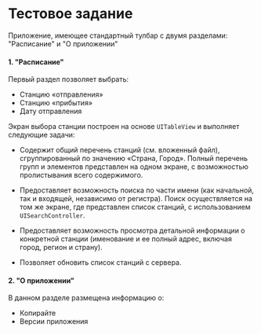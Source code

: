 Тестовое задание
==================

Приложение, имеющее стандартный тулбар с двумя разделами: "Расписание" и "О приложении"

#### 1. "Расписание"

Первый раздел позволяет выбрать:

 - Станцию «отправления»
 - Станцию «прибытия»
 - Дату отправления

Экран выбора станции построен на основе `UITableView` и выполняет следующие задачи:  

- Содержит общий перечень станций (см. вложенный файл), сгруппированный по значению «Страна, Город». Полный перечень групп и элементов представлен на одном экране, с возможностью пролистывания всего содержимого.
- Предоставляет возможность поиска по части имени (как начальной, так и входящей, независимо от регистра). Поиск осуществляется на том же экране, где представлен список станций, с использованием `UISearchController`.
- Предоставляет возможность просмотра детальной информации о конкретной станции (именование и ее полный адрес, включая город, регион и страну).

- Позволяет обновить список станций с сервера.

#### 2. "О приложении"

В данном разделе размещена информацию о:

 - Копирайте
 - Версии приложения
